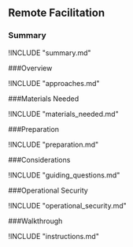 ## Remote Facilitation

### Summary

!INCLUDE "summary.md"

###Overview

!INCLUDE "approaches.md"

###Materials Needed

!INCLUDE "materials_needed.md"

###Preparation

!INCLUDE "preparation.md"

###Considerations

!INCLUDE "guiding_questions.md"

###Operational Security

!INCLUDE "operational_security.md"

###Walkthrough

!INCLUDE "instructions.md"

